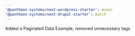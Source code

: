 ```yaml
---
'@pantheon-systems/next-wordpress-starter': minor
'@pantheon-systems/next-drupal-starter': patch
---
```


Added a Paginated Data Example, removed unnecessary tags
